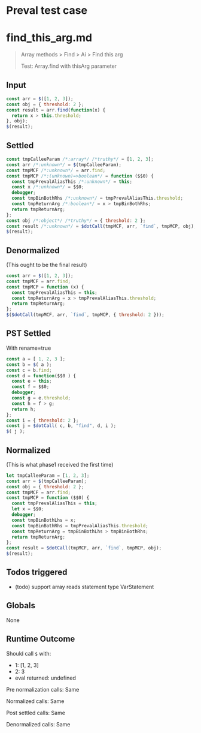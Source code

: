 # Preval test case

# find_this_arg.md

> Array methods > Find > Ai > Find this arg
>
> Test: Array.find with thisArg parameter

## Input

`````js filename=intro
const arr = $([1, 2, 3]);
const obj = { threshold: 2 };
const result = arr.find(function(x) {
  return x > this.threshold;
}, obj);
$(result);
`````


## Settled


`````js filename=intro
const tmpCalleeParam /*:array*/ /*truthy*/ = [1, 2, 3];
const arr /*:unknown*/ = $(tmpCalleeParam);
const tmpMCF /*:unknown*/ = arr.find;
const tmpMCP /*:(unknown)=>boolean*/ = function ($$0) {
  const tmpPrevalAliasThis /*:unknown*/ = this;
  const x /*:unknown*/ = $$0;
  debugger;
  const tmpBinBothRhs /*:unknown*/ = tmpPrevalAliasThis.threshold;
  const tmpReturnArg /*:boolean*/ = x > tmpBinBothRhs;
  return tmpReturnArg;
};
const obj /*:object*/ /*truthy*/ = { threshold: 2 };
const result /*:unknown*/ = $dotCall(tmpMCF, arr, `find`, tmpMCP, obj);
$(result);
`````


## Denormalized
(This ought to be the final result)

`````js filename=intro
const arr = $([1, 2, 3]);
const tmpMCF = arr.find;
const tmpMCP = function (x) {
  const tmpPrevalAliasThis = this;
  const tmpReturnArg = x > tmpPrevalAliasThis.threshold;
  return tmpReturnArg;
};
$($dotCall(tmpMCF, arr, `find`, tmpMCP, { threshold: 2 }));
`````


## PST Settled
With rename=true

`````js filename=intro
const a = [ 1, 2, 3 ];
const b = $( a );
const c = b.find;
const d = function($$0 ) {
  const e = this;
  const f = $$0;
  debugger;
  const g = e.threshold;
  const h = f > g;
  return h;
};
const i = { threshold: 2 };
const j = $dotCall( c, b, "find", d, i );
$( j );
`````


## Normalized
(This is what phase1 received the first time)

`````js filename=intro
let tmpCalleeParam = [1, 2, 3];
const arr = $(tmpCalleeParam);
const obj = { threshold: 2 };
const tmpMCF = arr.find;
const tmpMCP = function ($$0) {
  const tmpPrevalAliasThis = this;
  let x = $$0;
  debugger;
  const tmpBinBothLhs = x;
  const tmpBinBothRhs = tmpPrevalAliasThis.threshold;
  const tmpReturnArg = tmpBinBothLhs > tmpBinBothRhs;
  return tmpReturnArg;
};
const result = $dotCall(tmpMCF, arr, `find`, tmpMCP, obj);
$(result);
`````


## Todos triggered


- (todo) support array reads statement type VarStatement


## Globals


None


## Runtime Outcome


Should call `$` with:
 - 1: [1, 2, 3]
 - 2: 3
 - eval returned: undefined

Pre normalization calls: Same

Normalized calls: Same

Post settled calls: Same

Denormalized calls: Same

